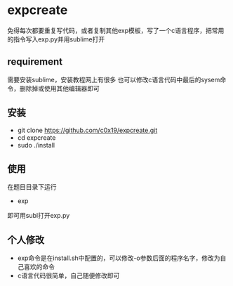 # expcreate

免得每次都要重复写代码，或者复制其他exp模板，写了一个c语言程序，把常用的指令写入exp.py并用sublime打开

## requirement

需要安装sublime，安装教程网上有很多
也可以修改c语言代码中最后的sysem命令，删除掉或使用其他编辑器即可

## 安装
- git clone https://github.com/c0x19/expcreate.git
- cd expcreate
- sudo ./install

## 使用

在题目目录下运行

- exp

即可用subl打开exp.py

## 个人修改

- exp命令是在install.sh中配置的，可以修改-o参数后面的程序名字，修改为自己喜欢的命令
- c语言代码很简单，自己随便修改即可
